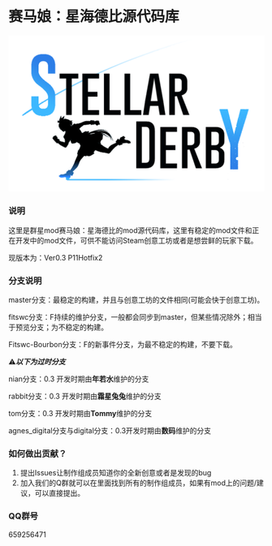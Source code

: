 # 赛马娘：星海德比源代码库

![输入图片说明](stellarderby_logo_2.png)

### 说明

这里是群星mod赛马娘：星海德比的mod源代码库，这里有稳定的mod文件和正在开发中的mod文件，可供不能访问Steam创意工坊或者是想尝鲜的玩家下载。

现版本为：Ver0.3 P11Hotfix2

### 分支说明

master分支：最稳定的构建，并且与创意工坊的文件相同(可能会快于创意工坊)。

fitswc分支：F持续的维护分支，一般都会同步到master，但某些情况除外；相当于预览分支；为不稳定的构建。

Fitswc-Bourbon分支：F的新事件分支，为最不稳定的构建，不要下载。

⚠***以下为过时分支***

nian分支：0.3 开发时期由**年若水**维护的分支

rabbit分支：0.3 开发时期由**霜星兔兔**维护的分支

tom分支：0.3 开发时期由**Tommy**维护的分支

agnes_digital分支与digital分支：0.3开发时期由**数码**维护的分支

### 如何做出贡献？

1. 提出Issues让制作组成员知道你的全新创意或者是发现的bug
2. 加入我们的Q群就可以在里面找到所有的制作组成员，如果有mod上的问题/建议，可以直接提出。

### QQ群号

659256471
